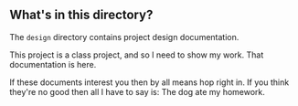 What's in this directory?
----

The `design` directory contains project design documentation.

This project is a class project, and so I need to show my work. That documentation is here.

If these documents interest you then by all means hop right in. If you think they're no good then all I have to say is: The dog ate my homework.

